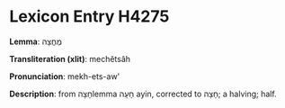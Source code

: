 # Lexicon Entry H4275

**Lemma**: מֶחֱצָה

**Transliteration (xlit)**: mechĕtsâh

**Pronunciation**: mekh-ets-aw'

**Description**:
from חָצָהlemma חָעָה ayin, corrected to חָצָה; a halving; half.
